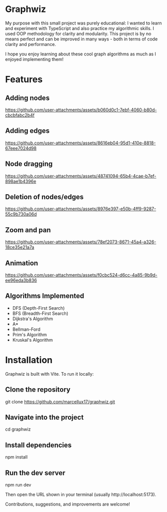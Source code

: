 # Graphwiz
My purpose with this small project was purely educational:
I wanted to learn and experiment with TypeScript and also practice my algorithmic skills. I used OOP methodology for clarity and modularity.
This project is by no means perfect and can be improved in many ways - both in terms of code clarity and performance.

I hope you enjoy learning about these cool graph algorithms as much as I enjoyed implementing them!

# Features
## Adding nodes
https://github.com/user-attachments/assets/b060d0c1-7ebf-4060-b80d-cbcbfabc2b4f
## Adding edges
https://github.com/user-attachments/assets/8616eb04-95d1-410e-8818-67eee7024d98
## Node dragging
https://github.com/user-attachments/assets/48741094-65b4-4cae-b7ef-898ae1b4396e
## Deletion of nodes/edges
https://github.com/user-attachments/assets/8976e397-e50b-4ff9-9287-55c9b730a06d
## Zoom and pan
https://github.com/user-attachments/assets/78ef2073-8671-45a4-a326-18ce35e21a7a
## Animation
https://github.com/user-attachments/assets/f0cbc524-d6cc-4a85-9b9d-ee96eda3b836

## Algorithms Implemented

- DFS (Depth-First Search)
- BFS (Breadth-First Search)
- Dijkstra's Algorithm
- A*
- Bellman-Ford
- Prim's Algorithm
- Kruskal's Algorithm


# Installation
Graphwiz is built with Vite. To run it locally:

## Clone the repository
git clone https://github.com/marcellux17/graphwiz.git

## Navigate into the project
cd graphwiz

## Install dependencies
npm install

## Run the dev server
npm run dev

Then open the URL shown in your terminal (usually http://localhost:5173).


Contributions, suggestions, and improvements are welcome!
